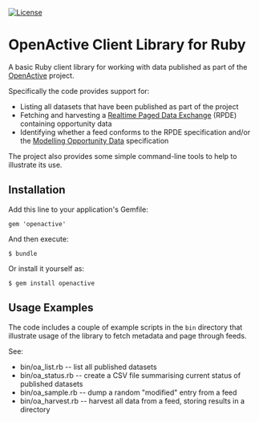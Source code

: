 [![License](http://img.shields.io/:license-mit-blue.svg)](http://theodi.mit-license.org)

# OpenActive Client Library for Ruby

A basic Ruby client library for working with data published as part of the [OpenActive](https://openactive.io) project.

Specifically the code provides support for:

* Listing all datasets that have been published as part of the project
* Fetching and harvesting a [Realtime Paged Data Exchange](https://www.openactive.io/realtime-paged-data-exchange/) (RPDE) containing opportunity data
* Identifying whether a feed conforms to the RPDE specification and/or the [Modelling Opportunity Data](https://www.openactive.io/modelling-opportunity-data/) specification

The project also provides some simple command-line tools to help to illustrate its use.

## Installation

Add this line to your application's Gemfile:

```
gem 'openactive'

```

And then execute:

```
$ bundle
```

Or install it yourself as:

```
$ gem install openactive
```

## Usage Examples

The code includes a couple of example scripts in the `bin` directory that illustrate usage of the library to fetch 
metadata and page through feeds.

See:

* bin/oa_list.rb -- list all published datasets
* bin/oa_status.rb -- create a CSV file summarising current status of published datasets
* bin/oa_sample.rb -- dump a random "modified" entry from a feed
* bin/oa_harvest.rb -- harvest all data from a feed, storing results in a directory

